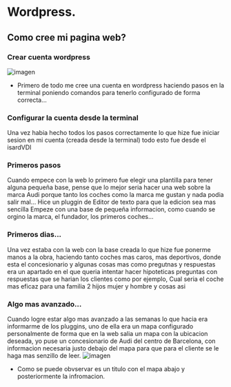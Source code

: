 # Wordpress.

## Como cree mi pagina web?

### Crear cuenta wordpress
 ![imagen](https://github.com/user-attachments/assets/740302e1-13fb-4889-b48e-18cc64b71f4f)


- Primero de todo me cree una cuenta en wordpress haciendo pasos en la terminal poniendo comandos para tenerlo configurado de forma correcta...

### Configurar la cuenta desde la terminal

Una vez habia hecho todos los pasos correctamente lo que hize fue iniciar sesion en mi cuenta (creada desde la terminal) 
todo esto fue desde el isardVDI

### Primeros pasos 

Cuando empece con la web lo primero fue elegir una plantilla para tener alguna pequeña base,
pense que lo mejor seria hacer una web sobre la marca Audi porque tanto los coches como la marca me gustan y nada podia salir mal...
Hice un pluggin de Editor de texto para que la edicion sea mas sencilla 
Empeze con una base de pequeña informacion, como cuando se orgino la marca, el fundador, los primeros coches...

### Primeros dias...

 Una vez estaba con la web con la base creada lo que hize fue ponerme manos a la obra, haciendo tanto coches mas caros, mas deportivos, donde esta el concesionario y algunas cosas mas como pregutnas y respuestas era un apartado en el que queria intentar hacer hipoteticas preguntas con respuestas que se harian los clientes como por ejemplo, Cual seria el coche mas eficaz para una familia 2 hijos mujer y hombre y cosas asi

### Algo mas avanzado...

Cuando logre estar algo mas avanzado a las semanas lo que hacia era informarme de los pluggins, uno de ella era un mapa configurado personalmente de forma que en la web salia un mapa con la ubicacion deseada, yo puse un concesionario de Audi del centro de Barcelona, con informacion necesaria justo debajo del mapa para que para el cliente se le haga mas senzillo de leer.
![imagen](https://github.com/user-attachments/assets/c439efaa-b5d8-439d-a61e-a6356e16cdbd)

-  Como se puede obvservar es un titulo con el mapa abajo y posteriormente la infromacion.
